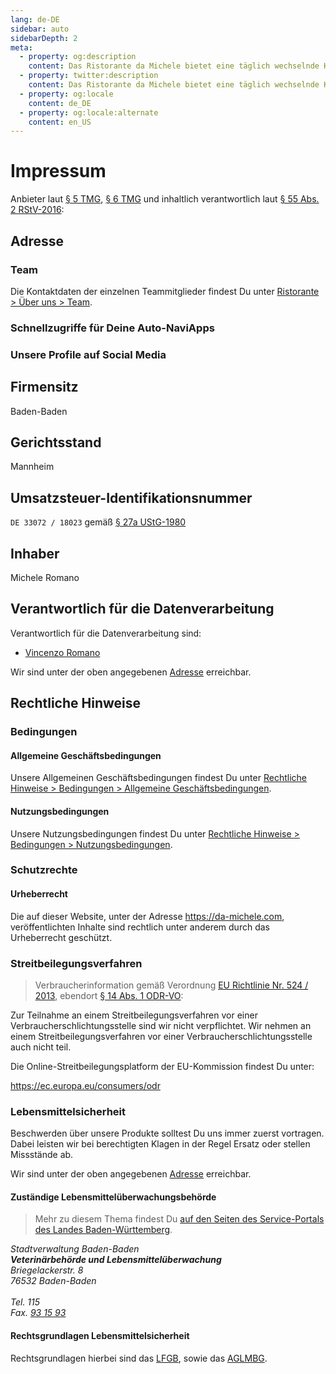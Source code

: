 ```yaml
---
lang: de-DE
sidebar: auto
sidebarDepth: 2
meta:
  - property: og:description
    content: Das Ristorante da Michele bietet eine täglich wechselnde Karte mit frischen Fisch- und Fleischgerichten sowie den üblichen italienischen Klassikern.
  - property: twitter:description
    content: Das Ristorante da Michele bietet eine täglich wechselnde Karte mit frischen Fisch- und Fleischgerichten sowie den üblichen italienischen Klassikern.
  - property: og:locale
    content: de_DE
  - property: og:locale:alternate
    content: en_US
---
```


# Impressum

Anbieter laut [§ 5 TMG](https://www.gesetze-im-internet.de/tmg/__5.html), [§ 6 TMG](https://www.gesetze-im-internet.de/tmg/__6.html) und inhaltlich verantwortlich laut [§ 55 Abs. 2 RStV-2016](https://www.ard-werbung.de/fileadmin/user_upload/media-perspektiven/Dokumentation/2016-1_Rundfunkstaatsvertrag.pdf):

## Adresse

<RestaurantAddress/>

### Team

Die Kontaktdaten der einzelnen Teammitglieder findest Du unter [Ristorante > Über uns > Team](./restaurant/about.md#team).

### Schnellzugriffe für Deine Auto-NaviApps

<GpsNavAppsButtons/>

### Unsere Profile auf Social Media

<ContactButtons/>

## Firmensitz

Baden-Baden

## Gerichtsstand

Mannheim

## Umsatzsteuer-Identifikationsnummer

`DE 33072 / 18023` gemäß [§ 27a UStG-1980](https://www.gesetze-im-internet.de/ustg_1980/__27a.html)

## Inhaber

Michele Romano

## Verantwortlich für die Datenverarbeitung

Verantwortlich für die Datenverarbeitung sind:

* [Vincenzo Romano](./restaurant/about.md#vincenzo-romano)

Wir sind unter der oben angegebenen [Adresse](#adresse) erreichbar.

## Rechtliche Hinweise

### Bedingungen

#### Allgemeine Geschäftsbedingungen

Unsere Allgemeinen Geschäftsbedingungen findest Du unter [Rechtliche Hinweise > Bedingungen > Allgemeine Geschäftsbedingungen](./legal/terms.md#allgemeine-geschaftsbedingungen).

#### Nutzungsbedingungen

Unsere Nutzungsbedingungen findest Du unter [Rechtliche Hinweise > Bedingungen > Nutzungsbedingungen](./legal/terms.md#nutzungsbedingungen).

### Schutzrechte

#### Urheberrecht

Die auf dieser Website, unter der Adresse <https://da-michele.com>, veröffentlichten Inhalte sind rechtlich unter anderem durch das Urheberrecht geschützt.

### Streitbeilegungsverfahren

> Verbraucherinformation gemäß Verordnung [EU Richtlinie Nr. 524 / 2013](https://eur-lex.europa.eu/legal-content/DE/TXT/?uri=CELEX%3A32013R0524), ebendort [§ 14 Abs. 1 ODR-VO](https://eur-lex.europa.eu/legal-content/DE/TXT/HTML/?uri=CELEX:32013R0524&from=DE#d1e1185-1-1):

Zur Teilnahme an einem Streitbeilegungsverfahren vor einer Verbraucherschlichtungsstelle sind wir nicht verpflichtet.
Wir nehmen an einem Streitbeilegungsverfahren vor einer Verbraucherschlichtungsstelle auch nicht teil.

Die Online-Streitbeilegungsplatform der EU-Kommission findest Du unter:

<https://ec.europa.eu/consumers/odr>

### Lebensmittelsicherheit

Beschwerden über unsere Produkte solltest Du uns immer zuerst vortragen.
Dabei leisten wir bei berechtigten Klagen in der Regel Ersatz oder stellen Missstände ab.

Wir sind unter der oben angegebenen [Adresse](#adresse) erreichbar.

#### Zuständige Lebensmittelüberwachungsbehörde

> Mehr zu diesem Thema findest Du [auf den Seiten des Service-Portals des Landes Baden-Württemberg](https://www.service-bw.de/web/guest/leistung/-/sbw/Lebensmittelsicherheit++Verbraucherbeschwerde+einreichen-675-leistung-0/z-76532/a-08211000).

<address>
Stadtverwaltung Baden-Baden<br>
<strong>Veterinärbehörde und Lebensmittelüberwachung</strong><br>
Briegelackerstr. 8<br>
76532 Baden-Baden<br>
<br>
Tel. 115<br>
Fax. <a href="tel:+497221931593">93 15 93</a>
</address>

#### Rechtsgrundlagen Lebensmittelsicherheit

Rechtsgrundlagen hierbei sind das [LFGB](https://www.gesetze-im-internet.de/lfgb), sowie das [AGLMBG](http://www.landesrecht-bw.de/jportal/?quelle=jlink&query=LMG1974AG+BW&psml=bsbawueprod.psml&max=true).
